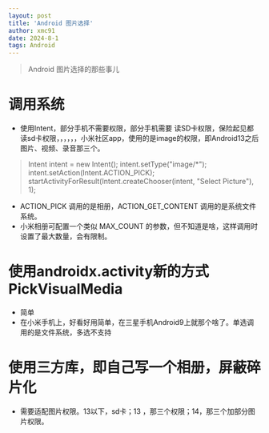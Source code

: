 ```yaml
---
layout: post
title: 'Android 图片选择'
author: xmc91
date: 2024-8-1
tags: Android 
---
```


> Android 图片选择的那些事儿


# 调用系统
+ 使用Intent，部分手机不需要权限，部分手机需要 读SD卡权限，保险起见都读sd卡权限，，，，，，小米社区app，使用的是image的权限，即Android13之后图片、视频、录音那三个。
>  Intent intent = new Intent();
   intent.setType("image/*");
   intent.setAction(Intent.ACTION_PICK);
   startActivityForResult(Intent.createChooser(intent, "Select Picture"), 1);
+ ACTION_PICK 调用的是相册，ACTION_GET_CONTENT 调用的是系统文件系统。
+ 小米相册可配置一个类似 MAX_COUNT 的参数，但不知道是啥，这样调用时设置了最大数量，会有限制。



# 使用androidx.activity新的方式 PickVisualMedia
+ 简单
+ 在小米手机上，好看好用简单，在三星手机Android9上就那个啥了。单选调用的是文件系统，多选不支持



# 使用三方库，即自己写一个相册，屏蔽碎片化
+ 需要适配图片权限。13以下，sd卡；13 ，那三个权限；14，那三个加部分图片权限。